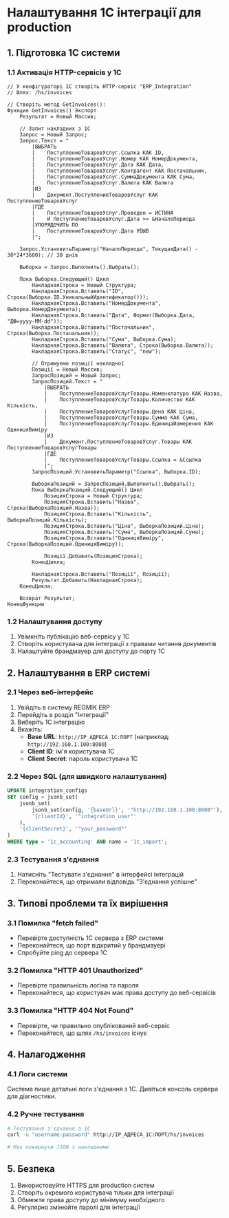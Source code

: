 # Налаштування 1C інтеграції для production

## 1. Підготовка 1C системи

### 1.1 Активація HTTP-сервісів у 1C
```1c
// У конфігураторі 1C створіть HTTP-сервіс "ERP_Integration"
// Шлях: /hs/invoices

// Створіть метод GetInvoices():
Функция GetInvoices() Экспорт
    Результат = Новый Массив;
    
    // Запит накладних з 1C
    Запрос = Новый Запрос;
    Запрос.Текст = "
        |ВЫБРАТЬ
        |    ПоступлениеТоваровУслуг.Ссылка КАК ID,
        |    ПоступлениеТоваровУслуг.Номер КАК НомерДокумента,
        |    ПоступлениеТоваровУслуг.Дата КАК Дата,
        |    ПоступлениеТоваровУслуг.Контрагент КАК Постачальник,
        |    ПоступлениеТоваровУслуг.СуммаДокумента КАК Сума,
        |    ПоступлениеТоваровУслуг.Валюта КАК Валюта
        |ИЗ
        |    Документ.ПоступлениеТоваровУслуг КАК ПоступлениеТоваровУслуг
        |ГДЕ
        |    ПоступлениеТоваровУслуг.Проведен = ИСТИНА
        |    И ПоступлениеТоваровУслуг.Дата >= &НачалоПериода
        |УПОРЯДОЧИТЬ ПО
        |    ПоступлениеТоваровУслуг.Дата УБЫВ
        |";
    
    Запрос.УстановитьПараметр("НачалоПериода", ТекущаяДата() - 30*24*3600); // 30 днів
    
    Выборка = Запрос.Выполнить().Выбрать();
    
    Пока Выборка.Следующий() Цикл
        НакладнаяСтрока = Новый Структура;
        НакладнаяСтрока.Вставить("ID", Строка(Выборка.ID.УникальныйИдентификатор()));
        НакладнаяСтрока.Вставить("НомерДокумента", Выборка.НомерДокумента);
        НакладнаяСтрока.Вставить("Дата", Формат(Выборка.Дата, "ДФ=yyyy-MM-dd"));
        НакладнаяСтрока.Вставить("Постачальник", Строка(Выборка.Постачальник));
        НакладнаяСтрока.Вставить("Сума", Выборка.Сума);
        НакладнаяСтрока.Вставить("Валюта", Строка(Выборка.Валюта));
        НакладнаяСтрока.Вставить("Статус", "new");
        
        // Отримуємо позиції накладної
        Позиції = Новый Массив;
        ЗапросПозиций = Новый Запрос;
        ЗапросПозиций.Текст = "
            |ВЫБРАТЬ
            |    ПоступлениеТоваровУслугТовары.Номенклатура КАК Назва,
            |    ПоступлениеТоваровУслугТовары.Количество КАК Кількість,
            |    ПоступлениеТоваровУслугТовары.Цена КАК Ціна,
            |    ПоступлениеТоваровУслугТовары.Сумма КАК Сума,
            |    ПоступлениеТоваровУслугТовары.ЕдиницаИзмерения КАК ОдиницяВиміру
            |ИЗ
            |    Документ.ПоступлениеТоваровУслуг.Товары КАК ПоступлениеТоваровУслугТовары
            |ГДЕ
            |    ПоступлениеТоваровУслугТовары.Ссылка = &Ссылка
            |";
        ЗапросПозиций.УстановитьПараметр("Ссылка", Выборка.ID);
        
        ВыборкаПозиций = ЗапросПозиций.Выполнить().Выбрать();
        Пока ВыборкаПозиций.Следующий() Цикл
            ПозицияСтрока = Новый Структура;
            ПозицияСтрока.Вставить("Назва", Строка(ВыборкаПозиций.Назва));
            ПозицияСтрока.Вставить("Кількість", ВыборкаПозиций.Кількість);
            ПозицияСтрока.Вставить("Ціна", ВыборкаПозиций.Ціна);
            ПозицияСтрока.Вставить("Сума", ВыборкаПозиций.Сума);
            ПозицияСтрока.Вставить("ОдиницяВиміру", Строка(ВыборкаПозиций.ОдиницяВиміру));
            
            Позиції.Добавить(ПозицияСтрока);
        КонецЦикла;
        
        НакладнаяСтрока.Вставить("Позиції", Позиції);
        Результат.Добавить(НакладнаяСтрока);
    КонецЦикла;
    
    Возврат Результат;
КонецФункции
```

### 1.2 Налаштування доступу
1. Увімкніть публікацію веб-сервісу у 1C
2. Створіть користувача для інтеграції з правами читання документів
3. Налаштуйте брандмауер для доступу до порту 1C

## 2. Налаштування в ERP системі

### 2.1 Через веб-інтерфейс
1. Увійдіть в систему REGMIK ERP
2. Перейдіть в розділ "Інтеграції"
3. Виберіть 1C інтеграцію
4. Вкажіть:
   - **Base URL**: `http://IP_АДРЕСА_1C:ПОРТ` (наприклад: `http://192.168.1.100:8080`)
   - **Client ID**: ім'я користувача 1C
   - **Client Secret**: пароль користувача 1C

### 2.2 Через SQL (для швидкого налаштування)
```sql
UPDATE integration_configs 
SET config = jsonb_set(
    jsonb_set(
        jsonb_set(config, '{baseUrl}', '"http://192.168.1.100:8080"'),
        '{clientId}', '"integration_user"'
    ),
    '{clientSecret}', '"your_password"'
)
WHERE type = '1c_accounting' AND name = '1c_import';
```

### 2.3 Тестування з'єднання
1. Натисніть "Тестувати з'єднання" в інтерфейсі інтеграцій
2. Переконайтеся, що отримали відповідь "З'єднання успішне"

## 3. Типові проблеми та їх вирішення

### 3.1 Помилка "fetch failed"
- Перевірте доступність 1C сервера з ERP системи
- Переконайтеся, що порт відкритий у брандмауері
- Спробуйте ping до сервера 1C

### 3.2 Помилка "HTTP 401 Unauthorized"
- Перевірте правильність логіна та пароля
- Переконайтеся, що користувач має права доступу до веб-сервісів

### 3.3 Помилка "HTTP 404 Not Found"
- Перевірте, чи правильно опублікований веб-сервіс
- Переконайтеся, що шлях `/hs/invoices` існує

## 4. Налагодження

### 4.1 Логи системи
Система пише детальні логи з'єднання з 1C. Дивіться консоль сервера для діагностики.

### 4.2 Ручне тестування
```bash
# Тестування з'єднання з 1C
curl -u "username:password" http://IP_АДРЕСА_1C:ПОРТ/hs/invoices

# Має повернути JSON з накладними
```

## 5. Безпека

1. Використовуйте HTTPS для production систем
2. Створіть окремого користувача тільки для інтеграції
3. Обмежте права доступу до мінімуму необхідного
4. Регулярно змінюйте паролі для інтеграції